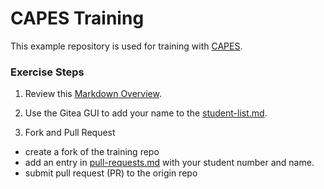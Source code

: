 # CAPES Training

This example repository is used for training with [CAPES](capesstack.io).  

### Exercise Steps

1. Review this [Markdown Overview](https://beegit.com/markdown-cheat-sheet).  

1. Use the Gitea GUI to add your name to the [student-list.md](./student-list.md).  

1. Fork and Pull Request
  * create a fork of the training repo  
  * add an entry in [pull-requests.md](./pull-requests.md) with your student number and name.  
  * submit pull request (PR) to the origin repo  

